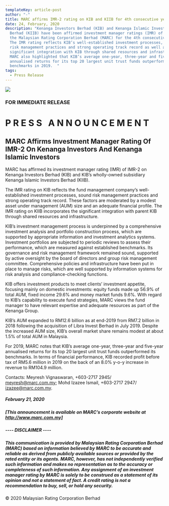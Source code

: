 ```yaml
---
templateKey: article-post
author: "-"
title: MARC affirms IMR-2 rating on KIB and KIIB for 4th consecutive year
date: 24, February, 2020
description: "Kenanga Investors Berhad (KIB) and Kenanga Islamic Investors
  Berhad (KIIB) have been affirmed investment manager ratings (IMR) of IMR-2 by
  the Malaysian Rating Corporation Berhad (MARC) for the 4th consecutive year.
  The IMR rating reflects KIB’s well-established investment processes, sound
  risk management practices and strong operating track record as well as KIIB’s
  significant integration with KIB through shared resources and infrastructure.
  MARC also highlighted that KIB’s average one-year, three-year and five-year
  annualised returns for its top 20 largest unit trust funds outperformed its
  benchmarks in 2019.  "
tags:
  - Press Release
---
```

![](/img/2018-05-16-marc-rating-2018.png)

### FOR IMMEDIATE RELEASE

# P R E S S   A N N O U N C E M E N T

## MARC Affirms Investment Manager Rating Of IMR-2 On Kenanga Investors And Kenanga Islamic Investors

MARC has affirmed its investment manager rating (IMR) of IMR-2 on Kenanga Investors Berhad (KIB) and KIB’s wholly-owned subsidiary Kenanga Islamic Investors Berhad (KIIB).

The IMR rating on KIB reflects the fund management company’s well-established investment processes, sound risk management practices and strong operating track record. These factors are moderated by a modest asset under management (AUM) size and an adequate financial profile. The IMR rating on KIIB incorporates the significant integration with parent KIB through shared resources and infrastructure.

KIB’s investment management process is underpinned by a comprehensive investment analysis and portfolio construction process, which are supported by appropriate information and investment analytics systems. Investment portfolios are subjected to periodic reviews to assess their performance, which are measured against established benchmarks. Its governance and risk management framework remained sound, supported by active oversight by the board of directors and group risk management committee. Comprehensive policies and infrastructure have been put in place to manage risks, which are well supported by information systems for risk analysis and compliance-checking functions.

KIB offers investment products to meet clients’ investment appetite, focusing mainly on domestic investments: equity funds made up 56.9% of total AUM, fixed income 29.6% and money market funds 9.6%. With regard to KIB’s capability to execute fund strategies, MARC views the fund manager to have relevant expertise and adequate resources as part of the Kenanga Group.

KIB’s AUM expanded to RM12.6 billion as at end-2019 from RM7.2 billion in 2018 following the acquisition of Libra Invest Berhad in July 2019. Despite the increased AUM size, KIB’s overall market share remains modest at about 1.5% of total AUM in Malaysia.

For 2019, MARC notes that KIB’s average one-year, three-year and five-year annualised returns for its top 20 largest unit trust funds outperformed its benchmarks. In terms of financial performance, KIB recorded profit before tax of RM5.6 million in 2019 on the back of an 8.0% y-o-y increase in revenue to RM104.9 million.

Contacts: Meyresh Vignaswaran, +603-2717 2945/ meyresh@marc.com.my; Mohd Izazee Ismail, +603-2717 2947/ izazee@marc.com.my.

##### February 21, 2020

##### \[This announcement is available on MARC’s corporate website at http://www.marc.com.my]

##### \---- DISCLAIMER ----

##### This communication is provided by Malaysian Rating Corporation Berhad (MARC) based on information believed by MARC to be accurate and reliable as derived from publicly available sources or provided by the rated entity or its agents. MARC, however, has not independently verified such information and makes no representation as to the accuracy or completeness of such information. Any assignment of an investment manager rating by MARC is solely to be construed as a statement of its opinion and not a statement of fact. A credit rating is not a recommendation to buy, sell, or hold any security.

© 2020 Malaysian Rating Corporation Berhad